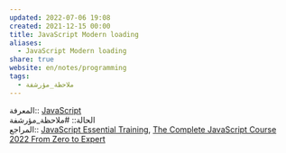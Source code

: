 ```yaml
---  
updated: 2022-07-06 19:08  
created: 2021-12-15 00:00  
title: JavaScript Modern loading  
aliases:  
  - JavaScript Modern loading  
share: true  
website: en/notes/programming  
tags:  
  - ملاحظة_مؤرشفة  
---  
```

  
  
المعرفة:: [JavaScript](JavaScript)  
الحالة:: #ملاحظة_مؤرشفة  
المراجع:: [JavaScript Essential Training](JavaScript%20Essential%20Training), [The Complete JavaScript Course 2022 From Zero to Expert](The%20Complete%20JavaScript%20Course%202022%20From%20Zero%20to%20Expert)  
  
